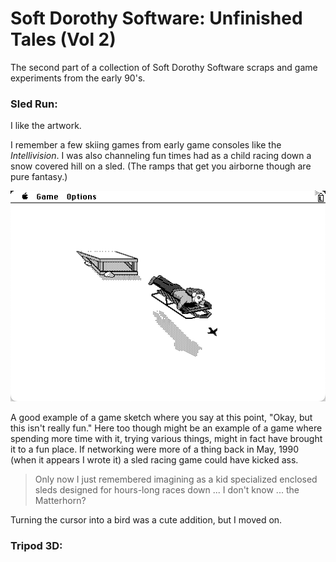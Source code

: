 # Soft Dorothy Software: Unfinished Tales (Vol 2)

The second part of a collection of Soft Dorothy Software scraps and game experiments from the early 90's.

### Sled Run:

I like the artwork.

I remember a few skiing games from early game consoles like the *Intellivision*. I was also channeling fun times had as a child racing down a snow covered hill on a sled. (The ramps that get you airborne though are pure fantasy.)

<p align="center">
<img width="512" src="https://github.com/EngineersNeedArt/SoftDorothy-UnfinishedTales-Vol2/blob/36e5de21487bc65827d46c36052cd744a972340f/Images/SledRun.png">
</p>

A good example of a game sketch where you say at this point, "Okay, but this isn't really fun." Here too though might be an example of a game where spending more time with it, trying various things, might in fact have brought it to a fun place. If networking were more of a thing back in May, 1990 (when it appears I wrote it) a sled racing game could have kicked ass.

> Only now I just remembered imagining as a kid specialized enclosed sleds designed for hours-long races down ... I don't know ... the Matterhorn? 

Turning the cursor into a bird was a cute addition, but I moved on.

### Tripod 3D:


